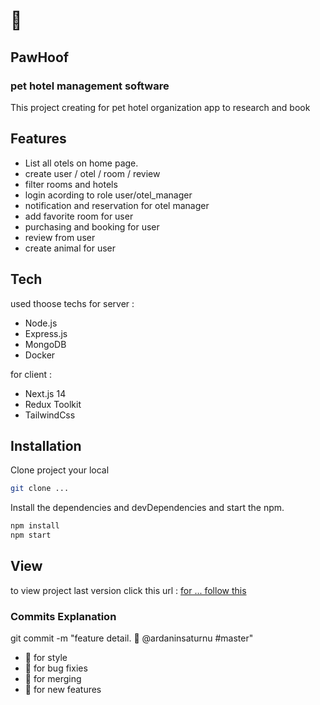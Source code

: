 # :paw_prints:

## PawHoof
### pet hotel management software

This project creating for pet hotel organization app to research and book

## Features

- List all otels on home page.
- create user / otel / room / review
- filter rooms and hotels
- login acording to role user/otel_manager
- notification and reservation for otel manager
- add favorite room for user
- purchasing and booking for user
- review from user
- create animal for user

## Tech
used thoose techs for server :

- Node.js
- Express.js
- MongoDB
- Docker

for client :

- Next.js 14
- Redux Toolkit
- TailwindCss

## Installation


Clone project your local

```sh
git clone ...
```

Install the dependencies and devDependencies and start the npm.

```sh
npm install
npm start
```

## View

to view project last version click this
url : <a target="_blank" href="">for ... follow this</a>

### Commits Explanation

git commit -m "feature detail. :tada: @ardaninsaturnu #master"

- :rainbow:  for style
- :hammer:  for bug fixies
- :dna:  for merging
- :tada:  for new features
